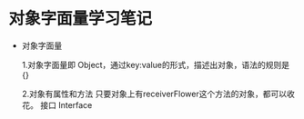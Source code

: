 #  对象字面量学习笔记
- 对象字面量

    1.对象字面量即 Object，通过key:value的形式，描述出对象，语法的规则是{}
    
    2.对象有属性和方法 只要对象上有receiverFlower这个方法的对象，都可以收花。 接口 Interface
    
    